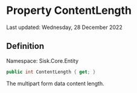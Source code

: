 # Property ContentLength
Last updated: Wednesday, 28 December 2022

## Definition
Namespace: Sisk.Core.Entity

```csharp
public int ContentLength { get; }
```

The multipart form data content length.

